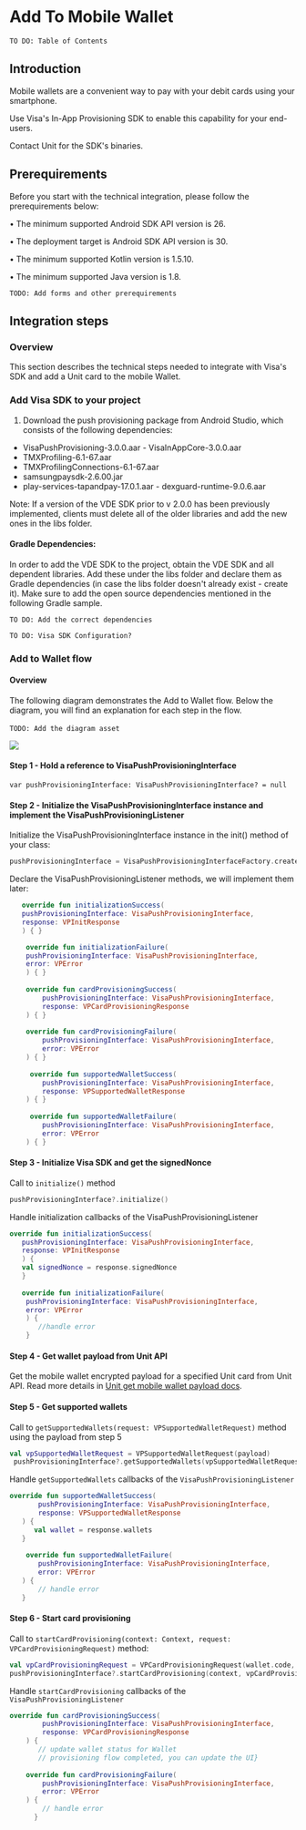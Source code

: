 # Add To Mobile Wallet

`TO DO: Table of Contents`


## Introduction

Mobile wallets are a convenient way to pay with your debit cards using your smartphone.

Use Visa's In-App Provisioning SDK to enable this capability for your end-users.

Contact Unit for the SDK's binaries.

## Prerequirements

Before you start with the technical integration, please follow the prerequirements below:

• The minimum supported Android SDK API version is 26.

• The deployment target is Android SDK API version is 30.

• The minimum supported Kotlin version is 1.5.10.

• The minimum supported Java version is 1.8.

`TODO: Add forms and other prerequirements`

## Integration steps

### Overview

This section describes the technical steps needed to integrate with Visa's SDK and add a Unit card to the mobile Wallet.



### Add Visa SDK to your project

1. Download the push provisioning package from Android Studio, which consists of the following dependencies:
- VisaPushProvisioning-3.0.0.aar - VisaInAppCore-3.0.0.aar
- TMXProfiling-6.1-67.aar
- TMXProfilingConnections-6.1-67.aar
- samsungpaysdk-2.6.00.jar
- play-services-tapandpay-17.0.1.aar - dexguard-runtime-9.0.6.aar

Note: If a version of the VDE SDK prior to v 2.0.0 has been previously implemented, clients must delete all of the older libraries and add the new ones in the libs folder.

#### Gradle Dependencies:
 In order to add the VDE SDK to the project, obtain the VDE SDK and all dependent libraries. Add these under the libs folder and declare them as Gradle dependencies (in case the libs folder doesn't already exist - create it). Make sure to add the open source
 dependencies mentioned in the following Gradle sample.
 
 
`TO DO: Add the correct dependencies`


`TO DO: Visa SDK Configuration?`

### Add to Wallet flow

#### Overview

The following diagram demonstrates the Add to Wallet flow.
Below the diagram, you will find an explanation for each step in the flow.<br/><br/>
`TODO: Add the diagram asset`

![](./Docs/assets/add_to_wallet_flow_diagram.png)

#### Step 1 - Hold a reference to VisaPushProvisioningInterface

` var pushProvisioningInterface: VisaPushProvisioningInterface? = null `

#### Step 2 - Initialize the VisaPushProvisioningInterface instance and implement the VisaPushProvisioningListener

Initialize the VisaPushProvisioningInterface instance in the init() method of your class:
```kotlin
pushProvisioningInterface = VisaPushProvisioningInterfaceFactory.createPushProvisioningInterface(this)
```

Declare the VisaPushProvisioningListener methods, we will implement them later:

```kotlin
   override fun initializationSuccess(
   pushProvisioningInterface: VisaPushProvisioningInterface,
   response: VPInitResponse
   ) { }

    override fun initializationFailure(
    pushProvisioningInterface: VisaPushProvisioningInterface,
    error: VPError
    ) { }
    
    override fun cardProvisioningSuccess(
        pushProvisioningInterface: VisaPushProvisioningInterface,
        response: VPCardProvisioningResponse
    ) { }
    
    override fun cardProvisioningFailure(
        pushProvisioningInterface: VisaPushProvisioningInterface,
        error: VPError
    ) { }
    
     override fun supportedWalletSuccess(
        pushProvisioningInterface: VisaPushProvisioningInterface,
        response: VPSupportedWalletResponse
    ) { }
    
     override fun supportedWalletFailure(
        pushProvisioningInterface: VisaPushProvisioningInterface,
        error: VPError
    ) { } 
```
    


#### Step 3 - Initialize Visa SDK and get the signedNonce
Call to `initialize()` method
```kotlin 
pushProvisioningInterface?.initialize()
```

Handle initialization callbacks of the VisaPushProvisioningListener


```kotlin 
override fun initializationSuccess(
   pushProvisioningInterface: VisaPushProvisioningInterface,
   response: VPInitResponse
   ) { 
   val signedNonce = response.signedNonce
   }
   
   override fun initializationFailure(
    pushProvisioningInterface: VisaPushProvisioningInterface,
    error: VPError
    ) {
       //handle error
    }
```

#### Step 4 - Get wallet payload from Unit API
Get the mobile wallet encrypted payload for a specified Unit card from Unit API.
Read more details in [Unit get mobile wallet payload docs](https://docs.unit.co/cards-add-to-mobile-wallet#get-mobile-wallet-payload).

#### Step 5 - Get supported wallets
Call to `getSupportedWallets(request: VPSupportedWalletRequest)` method using the payload from step 5


```kotlin 
val vpSupportedWalletRequest = VPSupportedWalletRequest(payload)
 pushProvisioningInterface?.getSupportedWallets(vpSupportedWalletRequest)
```
 
 Handle `getSupportedWallets` callbacks of the `VisaPushProvisioningListener`
 
 ```kotlin
override fun supportedWalletSuccess(
        pushProvisioningInterface: VisaPushProvisioningInterface,
        response: VPSupportedWalletResponse
    ) { 
       val wallet = response.wallets
    }
    
     override fun supportedWalletFailure(
        pushProvisioningInterface: VisaPushProvisioningInterface,
        error: VPError
    ) {
        // handle error
    }    
```

#### Step 6 - Start card provisioning
Call to `startCardProvisioning(context: Context, request: VPCardProvisioningRequest)` method:

```kotlin 
val vpCardProvisioningRequest = VPCardProvisioningRequest(wallet.code, wallet.name)
pushProvisioningInterface?.startCardProvisioning(context, vpCardProvisioningRequest)
```

Handle `startCardProvisioning` callbacks of the `VisaPushProvisioningListener`

```kotlin 
override fun cardProvisioningSuccess(
        pushProvisioningInterface: VisaPushProvisioningInterface,
        response: VPCardProvisioningResponse
    ) {
       // update wallet status for Wallet
       // provisioning flow completed, you can update the UI}
    
    override fun cardProvisioningFailure(
        pushProvisioningInterface: VisaPushProvisioningInterface,
        error: VPError
    ) {
        // handle error
      }
```

